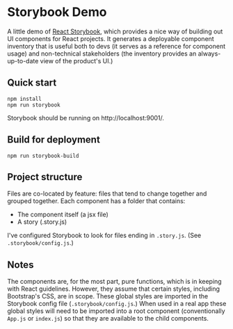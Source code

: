 # Storybook Demo

A little demo of [React Storybook](https://storybook.js.org/), which provides a nice way of building out UI components for React projects. It generates a deployable component inventory that is useful both to devs (it serves as a reference for component usage) and non-technical stakeholders (the inventory provides an always-up-to-date view of the product's UI.)


## Quick start

```
npm install
npm run storybook
```

Storybook should be running on http://localhost:9001/.


## Build for deployment
```
npm run storybook-build
```

## Project structure

Files are co-located by feature: files that tend to change together and grouped together. Each component has a folder that contains:
- The component itself (a jsx file)
- A story (<componentName>.story.js)

I've configured Storybook to look for files ending in `.story.js`. (See `.storybook/config.js`.)


## Notes
The components are, for the most part, pure functions, which is in keeping with React guidelines. However, they assume that certain styles, including Bootstrap's CSS, are in scope. These global styles are imported in the Storybook config file (`.storybook/config.js`.) When used in a real app these global styles will need to be imported into a root component (conventionally `App.js` or `index.js`) so that they are available to the child components.
